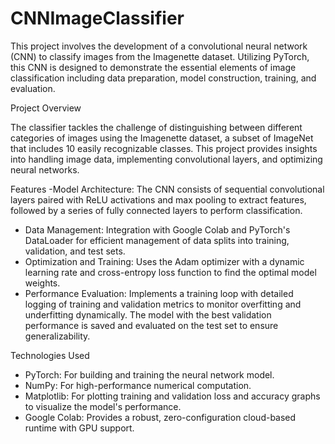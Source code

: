 # CNNImageClassifier
This project involves the development of a convolutional neural network (CNN) to classify images from the Imagenette dataset. Utilizing PyTorch, this CNN is designed to demonstrate the essential elements of image classification including data preparation, model construction, training, and evaluation.

Project Overview

The classifier tackles the challenge of distinguishing between different categories of images using the Imagenette dataset, a subset of ImageNet that includes 10 easily recognizable classes. This project provides insights into handling image data, implementing convolutional layers, and optimizing neural networks.

Features
-Model Architecture: The CNN consists of sequential convolutional layers paired with ReLU activations and max pooling to extract features, followed by a series of fully connected layers to perform classification.
- Data Management: Integration with Google Colab and PyTorch's DataLoader for efficient management of data splits into training, validation, and test sets.
- Optimization and Training: Uses the Adam optimizer with a dynamic learning rate and cross-entropy loss function to find the optimal model weights.
- Performance Evaluation: Implements a training loop with detailed logging of training and validation metrics to monitor overfitting and underfitting dynamically. The model with the best validation performance is saved and evaluated on the test set to ensure generalizability.

 Technologies Used

- PyTorch: For building and training the neural network model.
- NumPy: For high-performance numerical computation.
- Matplotlib: For plotting training and validation loss and accuracy graphs to visualize the model's performance.
- Google Colab: Provides a robust, zero-configuration cloud-based runtime with GPU support.
